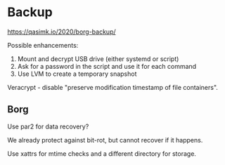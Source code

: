 # Backup

<https://qasimk.io/2020/borg-backup/>

Possible enhancements:

1. Mount and decrypt USB drive (either systemd or script)
2. Ask for a password in the script and use it for each command
3. Use LVM to create a temporary snapshot

Veracrypt - disable "preserve modification timestamp of file containers".

## Borg

Use par2 for data recovery?

We already protect against bit-rot, but cannot recover if it happens.

Use xattrs for mtime checks and a different directory for storage.
